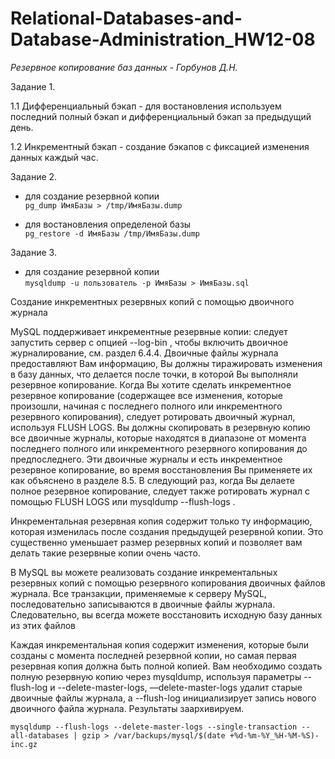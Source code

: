 # Relational-Databases-and-Database-Administration_HW12-08

*Резервное копирование баз данных - Горбунов Д.Н.*

Задание 1.

1.1 Дифференциальный бэкап - для востановления используем последний полный бэкап и дифференциальный бэкап за предыдущий день.

1.2 Инкрементный бэкап - создание бэкапов с фиксацией изменения данных каждый час.

Задание 2.

- для создание резервной копии                
```pg_dump ИмяБазы > /tmp/ИмяБазы.dump```

- для востановления определеной базы                     
```pg_restore -d ИмяБазы /tmp/ИмяБазы.dump```
  
Задание 3.

- для создание резервной копии            
```mysqldump -u пользователь -p ИмяБазы > ИмяБазы.sql```

Создание инкрементных резервных копий с помощью двоичного журнала                     

MySQL поддерживает инкрементные резервные копии: следует запустить сервер с опцией --log-bin , чтобы включить двоичное журналирование, см. раздел 6.4.4. Двоичные файлы журнала предоставляют Вам информацию, Вы должны тиражировать изменения в базу данных, что делается после точки, в которой Вы выполняли резервное копирование. Когда Вы хотите сделать инкрементное резервное копирование (содержащее все изменения, которые произошли, начиная с последнего полного или инкрементного резервного копирования), следует ротировать двоичный журнал, используя FLUSH LOGS. Вы должны скопировать в резервную копию все двоичные журналы, которые находятся в диапазоне от момента последнего полного или инкрементного резервного копирования до предпоследнего. Эти двоичные журналы и есть инкрементное резервное копирование, во время восстановления Вы применяете их как объяснено в разделе 8.5. В следующий раз, когда Вы делаете полное резервное копирование, следует также ротировать журнал с помощью FLUSH LOGS или mysqldump --flush-logs .

Инкрементальная резервная копия содержит только ту информацию, которая изменилась после создания предыдущей резервной копии. Это существенно уменьшает размер резервных копий и позволяет вам делать такие резервные копии очень часто.     

В MySQL вы можете реализовать создание инкрементальных резервных копий с помощью резервного копирования двоичных файлов журнала. Все транзакции, применяемые к серверу MySQL, последовательно записываются в двоичные файлы журнала. Следовательно, вы всегда можете восстановить исходную базу данных из этих файлов      

Каждая инкрементальная копия содержит изменения, которые были созданы с момента последней резервной копии, но самая первая резервная копия должна быть полной копией. Вам необходимо создать полную резервную копию через mysqldump, используя параметры --flush-log и --delete-master-logs, ––delete-master-logs удалит старые двоичные файлы журнала, а --flush-log инициализирует запись нового двоичного файла журнала. Результаты заархивируем.

```mysqldump --flush-logs --delete-master-logs --single-transaction --all-databases | gzip > /var/backups/mysql/$(date +%d-%m-%Y_%H-%M-%S)-inc.gz```
